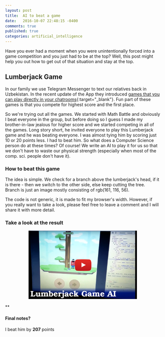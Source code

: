 ```yaml
---
layout: post
title:  AI to beat a game
date:   2016-10-07 22:48:15 -0400
comments: true
published: true
categories: artificial_intelligence
---
```

Have you ever had a moment when you were unintentionally forced into a game competition and you just had to be at the top? Well, this post might help you out how to  get out of that situation and stay at the top.


## Lumberjack Game
In our family we use Telegram Messenger to text our relatives back in Uzbekistan. In the recent update of the App they introduced [games that you can play directly in your chatrooms](https://techcrunch.com/2016/10/03/telegram-levels-up-its-bot-platform-with-competitive-games-that-live-inside-chats/){:target="_blank"}. Fun part of these games is that you compete for highest score and the first place. 

So we're trying out all the games. We started with Math Battle and obviously I beat everyone in the group, but before doing so I guess I made my brother-in-law jealous for higher score and we started competing in all of the games. Long story short, he invited everyone to play this Lumberjack game and he was beating everyone. I was almost tying him by scoring just 10 or 20 points less. I had to beat him. So what does a Computer Science person do at these times? Of course! We write an AI to play it for us so that we don't have to waste our physical strength (especially when most of the comp. sci. people don't have it). 

### How to beat this game
The idea is simple. We check for a branch above the lumberjack's head, if it is there - then we switch to the other side, else keep cutting the tree. Branch is just an image mostly consisting of rgb(161, 116, 56).

The code is not generic, it is made to fit my browser's width. However, if you really want to take a look, please feel free to leave a comment and I will share it with more detail.

### Take a look at the result
<p align="center">
<a href="https://www.youtube.com/watch?v=okwUIrsJRn8" alt="Telegram Lumberjack AI" target="_blank">
<img alt="Telegram Lumberjack AI" src="/assets/lumberjack.png" width="70%" />
</a>
</p>



**

#### Final notes?
I beat him by **207** points
